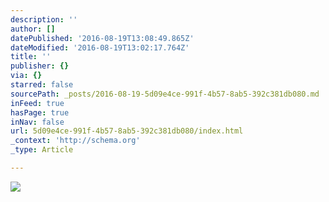 ```yaml
---
description: ''
author: []
datePublished: '2016-08-19T13:08:49.865Z'
dateModified: '2016-08-19T13:02:17.764Z'
title: ''
publisher: {}
via: {}
starred: false
sourcePath: _posts/2016-08-19-5d09e4ce-991f-4b57-8ab5-392c381db080.md
inFeed: true
hasPage: true
inNav: false
url: 5d09e4ce-991f-4b57-8ab5-392c381db080/index.html
_context: 'http://schema.org'
_type: Article

---
```

![](https://the-grid-user-content.s3-us-west-2.amazonaws.com/684e705c-af66-40ac-a895-e6e922e0eca3.png)